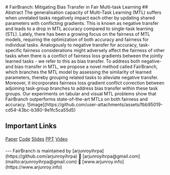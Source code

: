 <link rel="stylesheet" href="/FairBranch/assets/css/style.css">
# FairBranch: Mitigating Bias Transfer in Fair Multi-task Learning
## Abstract
The generalisation capacity of  Multi-Task Learning (MTL) suffers when unrelated tasks negatively impact each other by updating shared parameters with conflicting gradients. This is known as negative transfer and leads to a drop in MTL accuracy compared to single-task learning (STL). Lately, there has been a growing focus on the fairness of MTL models, requiring the optimization of both accuracy and fairness for individual tasks. Analogously to negative transfer for accuracy, task-specific fairness considerations might adversely affect the fairness of other tasks when there is a conflict of fairness loss gradients between the jointly learned tasks - we refer to this as bias transfer. To address both negative- and bias-transfer in MTL, we propose a novel method called FairBranch, which branches the MTL model by assessing the similarity of learned parameters, thereby grouping related tasks to alleviate negative transfer. Moreover, it incorporates fairness loss gradient conflict correction between adjoining task-group branches to address bias transfer within these task groups. Our experiments on tabular and visual MTL problems show that FairBranch outperforms state-of-the-art  MTLs on both fairness and accuracy. 
![image](https://github.com/user-attachments/assets/fbb95019-cd54-43bc-b380-9e1fc5ca55d5)

## Important Links
<div style="margin: 20px 0;">
  <a href="https://ieeexplore.ieee.org/abstract/document/10651221" class="button">Paper</a>
  <a href="https://github.com/arjunroyihrpa/FairBranch" class="button">Code</a>
  <a href="./WCCI-IJCNN_FairBranch_Presentation.pdf" class="button">Slides</a>
  <a href="./WCCI-IJCNN_FairBranch_Arjun_Roy.pptx" class="button">PPT</a> 
  <a href="https://youtu.be/UK1ke5_AV_g?si=kXk_mAof2cw4W1Od" class="button">Video</a> 
</div>
---
FairBranch is maintained by [arjunroyihrpa](https://github.com/arjunroyihrpa)
📧 [arjunroyihrpa@gmail.com](mailto:arjunroyihrpa@gmail.com)
🪩 [www.arjunroy.info](https://www.arjunroy.info)
